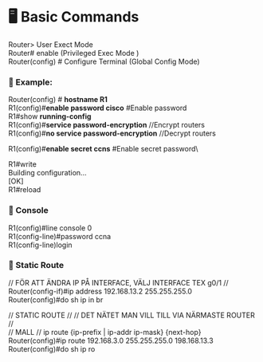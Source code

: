 # 🖥️ Basic Commands
Router> User Exect Mode\
Router# enable (Privileged Exec Mode )\
Router(config) # Configure Terminal (Global Config Mode)

### 🔀 Example:
Router(config) # **hostname R1**\
R1(config)#**enable password cisco** #Enable password\
R1#show **running-config** \
R1(config)#**service password-encryption** //Encrypt routers\
R1(config)#**no service password-encryption** //Decrypt routers

R1(config)#**enable secret ccns** #Enable secret password\

R1#write\
Building configuration...\
[OK]\
R1#reload

### 🔀 Console
R1(config)#line console 0\
R1(config-line)#password ccna\
R1(config-line)login

### 🔀 Static Route

// FÖR ATT ÄNDRA IP PÅ INTERFACE, VÄLJ INTERFACE TEX g0/1 //\
Router(config-if)#ip address 192.168.13.2 255.255.255.0\
Router(config)#do sh ip in br

// STATIC ROUTE //
// DET NÄTET MAN VILL TILL VIA NÄRMASTE ROUTER //\
// MALL // ip route {ip-prefix | ip-addr ip-mask} {next-hop}\
Router(config)#ip route 192.168.3.0 255.255.255.0 198.168.13.3\
Router(config)#do sh ip ro



